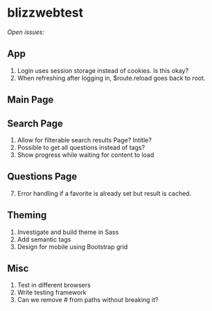 blizzwebtest
============


*Open issues:*

App
--------
1. Login uses session storage instead of cookies. Is this okay?
2. When refreshing after logging in, $route.reload goes back to root.

Main Page
--------

Search Page
--------
1. Allow for filterable search results
    Page?
    Intitle?
2. Possible to get all questions instead of tags?
3. Show progress while waiting for content to load

Questions Page
--------
7. Error handling if a favorite is already set but result is cached.

Theming
--------
1. Investigate and build theme in Sass
2. Add semantic tags
3. Design for mobile using Bootstrap grid

Misc
--------
1. Test in different browsers
2. Write testing framework
3. Can we remove # from paths without breaking it?